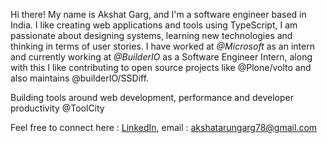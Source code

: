 Hi there! My name is Akshat Garg, and I'm a software engineer based in India. I like creating web applications and tools using TypeScript, I am passionate about designing systems, learning new technologies and thinking in terms of user stories.
I have worked at <i>@Microsoft</i> as an intern and currently working at <i>@BuilderIO</i> as a Software Engineer Intern, along with this I like contributing to open source projects like @Plone/volto and also maintains @builderIO/SSDiff. <br />

Building tools around web development, performance and developer productivity @ToolCity 

Feel free to connect here : [LinkedIn](https://www.linkedin.com/in/akshat-garg-ba1ab0183/), email : akshatarungarg78@gmail.com
